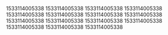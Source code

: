 1533114005338
1533114005338
1533114005338
1533114005338
1533114005338
1533114005338
1533114005338
1533114005338
1533114005338
1533114005338
1533114005338
1533114005338
1533114005338
1533114005338
1533114005338